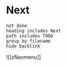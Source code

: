 # Next 
```tasks
not done
heading includes Next
path includes TODO
group by filename
hide backlink
```

![[zNavmenu]]
